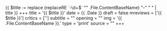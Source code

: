{{ $title := replace (replaceRE `-\d+$` "" .File.ContentBaseName)  "-" " " | title }}
+++
title = '{{  $title }}'
date = {{ .Date }}
draft = false
mreviews = ['{{ $title }}']
critics = ['']
subtitle = ""
opening = ""
img = '{{ .File.ContentBaseName }}.'
type = 'print'
source = ""
+++
